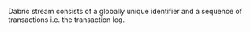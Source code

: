Dabric stream consists of a globally unique identifier and a sequence of transactions i.e. the transaction log.